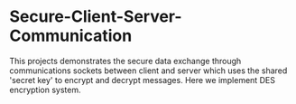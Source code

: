 # Secure-Client-Server-Communication

This projects demonstrates the secure data exchange through communications sockets between client and server which uses the shared 'secret key' to encrypt and decrypt messages. Here we implement DES encryption system.
